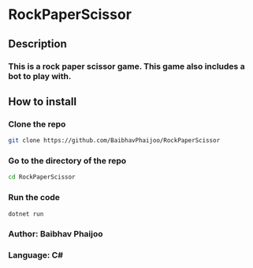 # RockPaperScissor

## Description
### This is a rock paper scissor game. This game also includes a bot to play with.

## How to install

### Clone the repo
```bash
git clone https://github.com/BaibhavPhaijoo/RockPaperScissor
```
### Go to the directory of the repo
```bash
cd RockPaperScissor
```

### Run the code
```bash
dotnet run
```
### Author: Baibhav Phaijoo
### Language: C#

